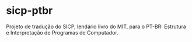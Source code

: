 # sicp-ptbr
Projeto de tradução do SICP, lendário livro do MIT, para o PT-BR: Estrutura e Interpretação de Programas de Computador. 

